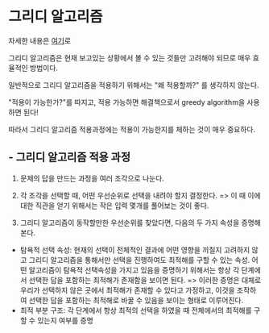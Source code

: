 
﻿
# 그리디 알고리즘 
자세한 내용은 [여기](https://blog.naver.com/jiy12345/222494048314)로

그리디 알고리즘은 현재 보고있는 상황에서 볼 수 있는 것들만 고려해야 되므로 매우 효율적인 방법이다. 

일반적으로 그리디 알고리즘을 적용하기 위해서는 "왜 적용할까?" 를 생각하지 않는다.

"적용이 가능한가?"를 따지고, 적용 가능하면 해결책으로서 greedy algorithm을 사용하면 된다!

따라서 그리디 알고리즘 적용과정에는 적용이 가능한지를 체하는 것이 매우 중요하다.


## - 그리디 알고리즘 적용 과정

1. 문제의 답을 만드는 과정을 여러 조각으로 나눈다.

2. 각 조각을 선택할 때, 어떤 우선순위로 선택을 내려야 할지 결정한다.
 => 이 때 이에 대한 직관을 얻기 위해서는 작은 입력 몇개를 풀어보는 것이 좋다.

3. 그리디 알고리즘이 동작할만한 우선순위를 찾았다면, 다음의 두 가지 속성을 증명해본다.
 * 탐욕적 선택 속성: 현재의 선택이 전체적인 결과에 어떤 영향을 끼칠지 고려하지 않고 그리디 알고리즘을 통해서만 선택을 진행하여도 최적해를 구할 수 있는 속성. 어떤 알고리즘이 탐욕적 선택속성을 가지고 있음을 증명하기 위해서는 항상 각 단계에서 선택한 답을 포함하는 최적해가 존재함을 보이면 된다.
  => 이러한 증명은 대체로 우리가 선택하지 않은 곳에서 최적해가 존재할 수 있다고 가정하고, 이것을 조작하여 선택한 답을 포함하는 최적해로 바꿀 수 있음을 보이는 형태로 이루어진다.
 * 최적 부분 구조: 각 단계에서 항상 최적의 선택을 하였을 때 전체에서의 최적해를 구할 수 있는지 여부를 증명

﻿
